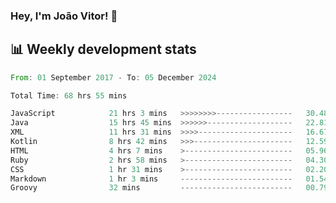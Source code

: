 ### Hey, I'm João Vitor! 👋

<!--
**joaovitorcf97/joaovitorcf97** is a ✨ _special_ ✨ repository because its `README.md` (this file) appears on your GitHub profile.

Here are some ideas to get you started:

- 🔭 I’m currently working on ...
- 🌱 I’m currently learning ...
- 👯 I’m looking to collaborate on ...
- 🤔 I’m looking for help with ...
- 💬 Ask me about ...
- 📫 How to reach me: ...
- 😄 Pronouns: ...
- ⚡ Fun fact: ...
-->
## 📊 Weekly development stats

<!--START_SECTION:waka-->

```rust
From: 01 September 2017 - To: 05 December 2024

Total Time: 68 hrs 55 mins

JavaScript            21 hrs 3 mins   >>>>>>>>-----------------   30.48 %
Java                  15 hrs 45 mins  >>>>>>-------------------   22.81 %
XML                   11 hrs 31 mins  >>>>---------------------   16.67 %
Kotlin                8 hrs 42 mins   >>>----------------------   12.59 %
HTML                  4 hrs 7 mins    >------------------------   05.96 %
Ruby                  2 hrs 58 mins   >------------------------   04.30 %
CSS                   1 hr 31 mins    >------------------------   02.20 %
Markdown              1 hr 3 mins     -------------------------   01.54 %
Groovy                32 mins         -------------------------   00.79 %
```

<!--END_SECTION:waka-->
